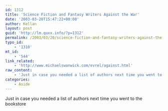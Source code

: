 ```yaml
---
id: 1312
title: 'Science Fiction and Fantasy Writers Against the War'
date: '2003-03-20T15:47:22+00:00'
author: Kellan
layout: post
guid: 'http://lm.quxx.info/?p=1312'
permalink: /2003/03/20/science-fiction-and-fantasy-writers-against-the-war/
typo_id:
    - '1310'
mt_id:
    - '544'
link_related:
    - 'http://www.michaelswanwick.com/evrel/against.html'
raw_content:
    - 'Just in case you needed a list of authors next time you went to the bookstore'
categories:
    - Aside
---
```


Just in case you needed a list of authors next time you went to the bookstore